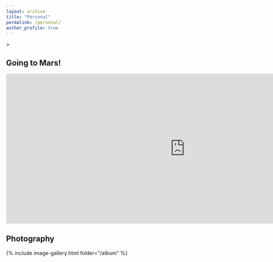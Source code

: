 ```yaml
---
layout: archive
title: "Personal"
permalink: /personal/
author_profile: true
---
```

<style type="text/css">
	img {
	  object-fit: cover;
	  width:230px;
	  height:230px;
	}
</style>>

<h2> Going to Mars! </h2>
<iframe width="980" height="410" src="https://mars.nasa.gov/layout/embed/send-your-name/mars2020/certificate/?cn=257851984460" frameborder="0"></iframe>

<br>

<h2> Photography </h2>

{% include image-gallery.html folder="/album" %}

<!-- <h2> Gardening </h2> -->


